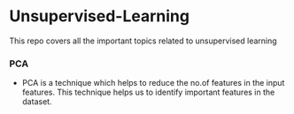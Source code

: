 # Unsupervised-Learning
This repo covers all the important topics related to unsupervised learning

### PCA
- PCA is a technique which helps to reduce the no.of features in the input features. This technique helps us to identify important features in the dataset.
